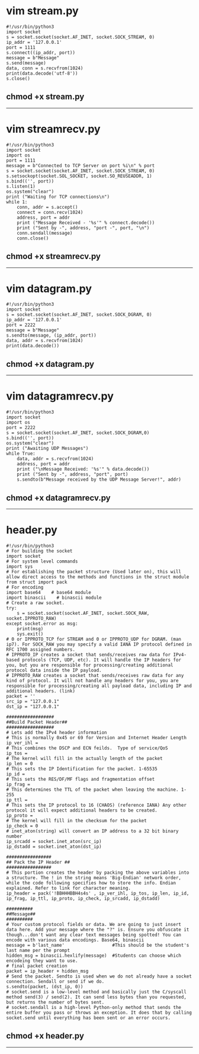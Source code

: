 # vim stream.py

    #!/usr/bin/python3
    import socket
    s = socket.socket(socket.AF_INET, socket.SOCK_STREAM, 0)
    ip_addr = '127.0.0.1'
    port = 1111
    s.connect((ip_addr, port))
    message = b"Message"
    s.send(message)
    data, conn = s.recvfrom(1024)
    print(data.decode('utf-8'))
    s.close()
    
## chmod +x stream.py
______________________________________________________________________________________________________
# vim streamrecv.py

    #!/usr/bin/python3
    import socket
    import os
    port = 1111
    message = b"Connected to TCP Server on port %i\n" % port
    s = socket.socket(socket.AF_INET, socket.SOCK_STREAM, 0)
    s.setsockopt(socket.SOL_SOCKET, socket.SO_REUSEADDR, 1)
    s.bind(('', port))
    s.listen(1)
    os.system("clear")
    print ("Waiting for TCP connections\n")
    while 1:
        conn, addr = s.accept()
        connect = conn.recv(1024)
        address, port = addr
        print ("Message Received - '%s'" % connect.decode())
        print ("Sent by -", address, "port -", port, "\n")
        conn.sendall(message)
        conn.close()

## chmod +x streamrecv.py
______________________________________________________________________________________________________
# vim datagram.py

    #!/usr/bin/python3
    import socket
    s = socket.socket(socket.AF_INET, socket.SOCK_DGRAM, 0)
    ip_addr = '127.0.0.1'
    port = 2222
    message = b"Message"
    s.sendto(message, (ip_addr, port))
    data, addr = s.recvfrom(1024)
    print(data.decode())

## chmod +x datagram.py
______________________________________________________________________________________________________
# vim datagramrecv.py

    #!/usr/bin/python3
    import socket
    import os
    port = 2222
    s = socket.socket(socket.AF_INET, socket.SOCK_DGRAM,0)
    s.bind(('', port))
    os.system("clear")
    print ("Awaiting UDP Messages")
    while True:
        data, addr = s.recvfrom(1024)
        address, port = addr
        print ("\nMessage Received: '%s'" % data.decode())
        print ("Sent by -", address, "port", port)
        s.sendto(b"Message received by the UDP Message Server!", addr)


## chmod +x datagramrecv.py
______________________________________________________________________________________________________
# header.py
    
    #!/usr/bin/python3
    # For building the socket
    import socket
    # For system level commands
    import sys
    # For establishing the packet structure (Used later on), this will allow direct access to the methods and functions in the struct module
    from struct import pack
    # For encoding
    import base64    # base64 module
    import binascii    # binascii module
    # Create a raw socket.
    try:
        s = socket.socket(socket.AF_INET, socket.SOCK_RAW, socket.IPPROTO_RAW)
    except socket.error as msg:
        print(msg)
        sys.exit() 
    # 0 or IPPROTO_TCP for STREAM and 0 or IPPROTO_UDP for DGRAM. (man ip7). For SOCK_RAW you may specify a valid IANA IP protocol defined in RFC 1700 assigned numbers.
    # IPPROTO_IP creates a socket that sends/receives raw data for IPv4-based protocols (TCP, UDP, etc). It will handle the IP headers for you, but you are responsible for processing/creating additional protocol data inside the IP payload.
    # IPPROTO_RAW creates a socket that sends/receives raw data for any kind of protocol. It will not handle any headers for you, you are responsible for processing/creating all payload data, including IP and additional headers. (link)
    packet = ''
    src_ip = "127.0.0.1" 
    dst_ip = "127.0.0.1" 
    
    ##################
    ##Build Packet Header##
    ##################
    # Lets add the IPv4 header information
    # This is normally 0x45 or 69 for Version and Internet Header Length
    ip_ver_ihl =
    # This combines the DSCP and ECN feilds.  Type of service/QoS
    ip_tos =
    # The kernel will fill in the actually length of the packet
    ip_len = 0
    # This sets the IP Identification for the packet. 1-65535
    ip_id =
    # This sets the RES/DF/MF flags and fragmentation offset
    ip_frag =
    # This determines the TTL of the packet when leaving the machine. 1-255
    ip_ttl =
    # This sets the IP protocol to 16 (CHAOS) (reference IANA) Any other protocol it will expect additional headers to be created.
    ip_proto =
    # The kernel will fill in the checksum for the packet
    ip_check = 0
    # inet_aton(string) will convert an IP address to a 32 bit binary number
    ip_srcadd = socket.inet_aton(src_ip)
    ip_dstadd = socket.inet_aton(dst_ip)
    
    #################
    ## Pack the IP Header ##
    #################
    # This portion creates the header by packing the above variables into a structure. The ! in the string means 'Big-Endian' network order, while the code following specifies how to store the info. Endian explained. Refer to link for character meaning.
    ip_header = pack('!BBHHHBBH4s4s' , ip_ver_ihl, ip_tos, ip_len, ip_id, ip_frag, ip_ttl, ip_proto, ip_check, ip_srcadd, ip_dstadd)

    ##########
    ##Message##
    ##########
    # Your custom protocol fields or data. We are going to just insert data here. Add your message where the "?" is. Ensure you obfuscate it though...don't want any clear text messages being spotted! You can encode with various data encodings. Base64, binascii
    message = b'last_name'                  #This should be the student's last name per the prompt
    hidden_msg = binascii.hexlify(message)  #Students can choose which encodeing they want to use.
    # final packet creation
    packet = ip_header + hidden_msg
    # Send the packet. Sendto is used when we do not already have a socket connection. Sendall or send if we do.
    s.sendto(packet, (dst_ip, 0))
    # socket.send is a low-level method and basically just the C/syscall method send(3) / send(2). It can send less bytes than you requested, but returns the number of bytes sent.
    # socket.sendall is a high-level Python-only method that sends the entire buffer you pass or throws an exception. It does that by calling socket.send until everything has been sent or an error occurs.

## chmod +x header.py
______________________________________________________________________________________________________










